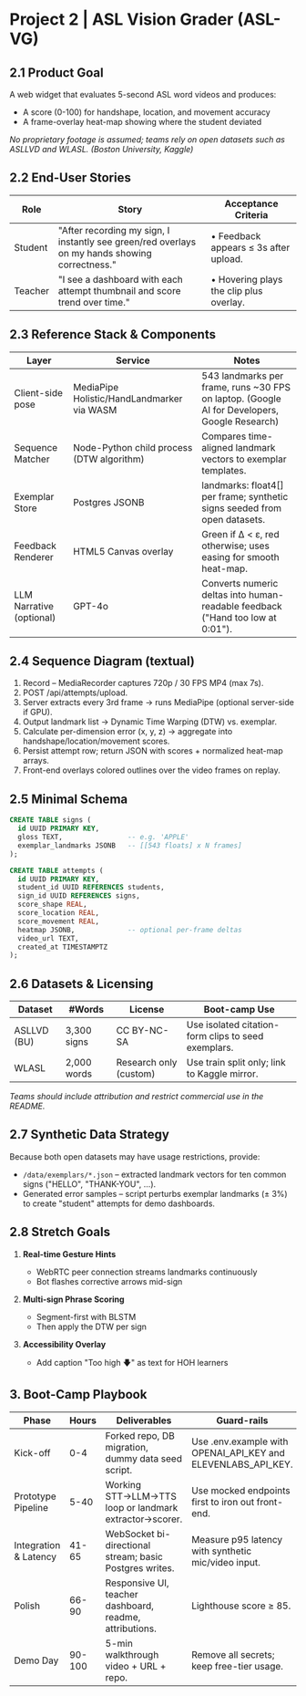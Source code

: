 # Project 2 | ASL Vision Grader (ASL-VG)

## 2.1 Product Goal

A web widget that evaluates 5-second ASL word videos and produces:
- A score (0-100) for handshape, location, and movement accuracy
- A frame-overlay heat-map showing where the student deviated

*No proprietary footage is assumed; teams rely on open datasets such as ASLLVD and WLASL. (Boston University, Kaggle)*

## 2.2 End-User Stories

| Role | Story | Acceptance Criteria |
|------|-------|-------------------|
| Student | "After recording my sign, I instantly see green/red overlays on my hands showing correctness." | • Feedback appears ≤ 3s after upload. |
| Teacher | "I see a dashboard with each attempt thumbnail and score trend over time." | • Hovering plays the clip plus overlay. |

## 2.3 Reference Stack & Components

| Layer | Service | Notes |
|-------|---------|-------|
| Client-side pose | MediaPipe Holistic/HandLandmarker via WASM | 543 landmarks per frame, runs ~30 FPS on laptop. (Google AI for Developers, Google Research) |
| Sequence Matcher | Node-Python child process (DTW algorithm) | Compares time-aligned landmark vectors to exemplar templates. |
| Exemplar Store | Postgres JSONB | landmarks: float4[] per frame; synthetic signs seeded from open datasets. |
| Feedback Renderer | HTML5 Canvas overlay | Green if Δ < ε, red otherwise; uses easing for smooth heat-map. |
| LLM Narrative (optional) | GPT-4o | Converts numeric deltas into human-readable feedback ("Hand too low at 0:01"). |

## 2.4 Sequence Diagram (textual)

1. Record – MediaRecorder captures 720p / 30 FPS MP4 (max 7s).
2. POST /api/attempts/upload.
3. Server extracts every 3rd frame → runs MediaPipe (optional server-side if GPU).
4. Output landmark list → Dynamic Time Warping (DTW) vs. exemplar.
5. Calculate per-dimension error (x, y, z) → aggregate into handshape/location/movement scores.
6. Persist attempt row; return JSON with scores + normalized heat-map arrays.
7. Front-end overlays colored outlines over the video frames on replay.

## 2.5 Minimal Schema

```sql
CREATE TABLE signs (
  id UUID PRIMARY KEY,
  gloss TEXT,                -- e.g. 'APPLE'
  exemplar_landmarks JSONB   -- [[543 floats] x N frames]
);

CREATE TABLE attempts (
  id UUID PRIMARY KEY,
  student_id UUID REFERENCES students,
  sign_id UUID REFERENCES signs,
  score_shape REAL,
  score_location REAL,
  score_movement REAL,
  heatmap JSONB,             -- optional per-frame deltas
  video_url TEXT,
  created_at TIMESTAMPTZ
);
```

## 2.6 Datasets & Licensing

| Dataset | #Words | License | Boot-camp Use |
|---------|--------|---------|---------------|
| ASLLVD (BU) | 3,300 signs | CC BY-NC-SA | Use isolated citation-form clips to seed exemplars. |
| WLASL | 2,000 words | Research only (custom) | Use train split only; link to Kaggle mirror. |

*Teams should include attribution and restrict commercial use in the README.*

## 2.7 Synthetic Data Strategy

Because both open datasets may have usage restrictions, provide:
- `/data/exemplars/*.json` – extracted landmark vectors for ten common signs ("HELLO", "THANK-YOU", …).
- Generated error samples – script perturbs exemplar landmarks (± 3%) to create "student" attempts for demo dashboards.

## 2.8 Stretch Goals

1. **Real-time Gesture Hints**
   - WebRTC peer connection streams landmarks continuously
   - Bot flashes corrective arrows mid-sign

2. **Multi-sign Phrase Scoring**
   - Segment-first with BLSTM
   - Then apply the DTW per sign

3. **Accessibility Overlay**
   - Add caption "Too high 🡇" as text for HOH learners

## 3. Boot-Camp Playbook

| Phase | Hours | Deliverables | Guard-rails |
|-------|-------|--------------|-------------|
| Kick-off | 0-4 | Forked repo, DB migration, dummy data seed script. | Use .env.example with OPENAI_API_KEY and ELEVENLABS_API_KEY. |
| Prototype Pipeline | 5-40 | Working STT→LLM→TTS loop or landmark extractor→scorer. | Use mocked endpoints first to iron out front-end. |
| Integration & Latency | 41-65 | WebSocket bi-directional stream; basic Postgres writes. | Measure p95 latency with synthetic mic/video input. |
| Polish | 66-90 | Responsive UI, teacher dashboard, readme, attributions. | Lighthouse score ≥ 85. |
| Demo Day | 90-100 | 5-min walkthrough video + URL + repo. | Remove all secrets; keep free-tier usage. |